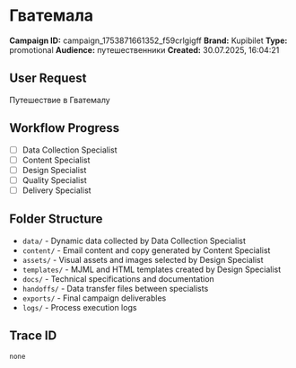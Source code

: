# Гватемала

**Campaign ID:** campaign_1753871661352_f59crlgigff
**Brand:** Kupibilet
**Type:** promotional
**Audience:** путешественники
**Created:** 30.07.2025, 16:04:21

## User Request
Путешествие в Гватемалу

## Workflow Progress
- [ ] Data Collection Specialist
- [ ] Content Specialist  
- [ ] Design Specialist
- [ ] Quality Specialist
- [ ] Delivery Specialist

## Folder Structure

- `data/` - Dynamic data collected by Data Collection Specialist
- `content/` - Email content and copy generated by Content Specialist
- `assets/` - Visual assets and images selected by Design Specialist
- `templates/` - MJML and HTML templates created by Design Specialist
- `docs/` - Technical specifications and documentation
- `handoffs/` - Data transfer files between specialists
- `exports/` - Final campaign deliverables
- `logs/` - Process execution logs

## Trace ID
`none`

